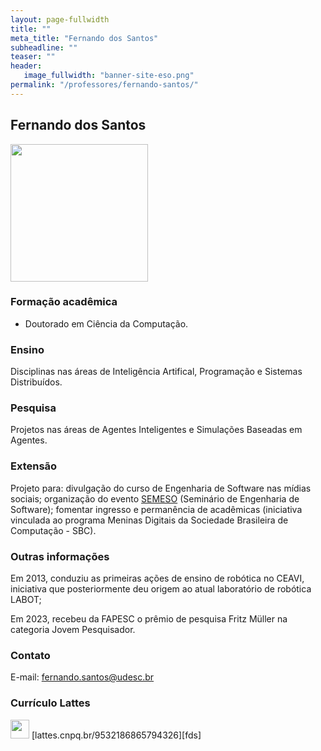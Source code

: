 ```yaml
---
layout: page-fullwidth
title: ""
meta_title: "Fernando dos Santos"
subheadline: ""
teaser: ""
header:
   image_fullwidth: "banner-site-eso.png"
permalink: "/professores/fernando-santos/"
---
```


## **Fernando dos Santos**

<img class="img-responsive" src="{{site.urlimg}}/professores/foto-professor-fernando.png" width="220"/>

### **Formação acadêmica**

- Doutorado em Ciência da Computação.

### **Ensino**

Disciplinas nas áreas de Inteligência Artifical, Programação e Sistemas Distribuídos.

### **Pesquisa**

Projetos nas áreas de Agentes Inteligentes e Simulações Baseadas em Agentes.

### **Extensão**

Projeto para: divulgação do curso de Engenharia de Software nas mídias sociais; organização do evento [SEMESO] (Seminário de Engenharia de Software); fomentar ingresso e permanência de acadêmicas (iniciativa vinculada ao programa Meninas Digitais da Sociedade Brasileira de Computação - SBC).

### **Outras informações**

Em 2013, conduziu as primeiras ações de ensino de robótica no CEAVI, iniciativa que posteriormente deu origem ao atual laboratório de robótica LABOT;

Em 2023, recebeu da FAPESC o prêmio de pesquisa Fritz Müller na categoria Jovem Pesquisador.

### **Contato**

E-mail: fernando.santos@udesc.br

### **Currículo Lattes**

<img class="img-responsive" src="{{site.urlimg}}logo-lattes.png" width="30"/> 
[lattes.cnpq.br/9532186865794326][fds]

[fds]: http://buscatextual.cnpq.br/buscatextual/visualizacv.do?metodo=apresentar&id=K4751021P1

[semeso]: https://semeso.github.io